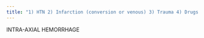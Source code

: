 ```yaml
---
title: "1) HTN 2) Infarction (conversion or venous) 3) Trauma 4) Drugs - Cocaine 5) Amyloid angiopathy 6) AVM 6) Neoplasm 7) Vasculitis 8) Ruptured aneurysm  Coagulopathy"
---
```

INTRA-AXIAL 
HEMORRHAGE

